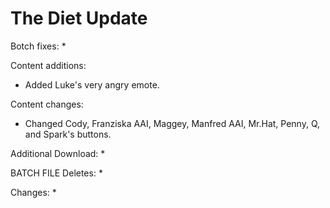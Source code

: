 # The Diet Update

Botch fixes:
  * 
  
Content additions:
  * Added Luke's very angry emote.
 
Content changes:
  * Changed  Cody, Franziska AAI, Maggey, Manfred AAI, Mr.Hat, Penny, Q, and Spark's buttons.

Additional Download:
  * 
 
BATCH FILE
Deletes:
  * 
  
Changes:
  * 
 
